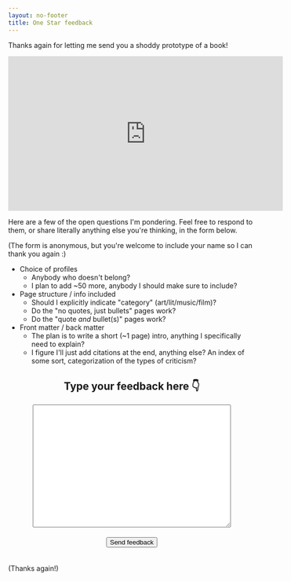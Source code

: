 ```yaml
---
layout: no-footer
title: One Star feedback
---
```


Thanks again for letting me send you a shoddy prototype of a book!

<iframe width="560" height="315" src="https://www.youtube.com/embed/ib8kqpc9mcg?si=D8SDaq9Lt9je_1ip" title="YouTube video player" frameborder="0" allow="accelerometer; autoplay; clipboard-write; encrypted-media; gyroscope; picture-in-picture; web-share" referrerpolicy="strict-origin-when-cross-origin" allowfullscreen></iframe>

Here are a few of the open questions I'm pondering. Feel free to respond to them, or share literally anything else you're thinking, in the form below.

(The form is anonymous, but you're welcome to include your name so I can thank you again :)

- Choice of profiles
  - Anybody who doesn't belong? 
  - I plan to add ~50 more, anybody I should make sure to include?
- Page structure / info included
  - Should I explicitly indicate "category" (art/lit/music/film)?
  - Do the "no quotes, just bullets" pages work?
  - Do the "quote _and_ bullet(s)" pages work?
- Front matter / back matter
  - The plan is to write a short (~1 page) intro, anything I specifically need to explain?
  - I figure I'll just add citations at the end, anything else? An index of some sort, categorization of the types of criticism?

<form action="https://submit-form.com/9vxBBdbs">
  <h2>Type your feedback here 👇</h2>
  <textarea
    id="message"
    name="message"
    required=""
  ></textarea>
  <input
    type="hidden"
    name="_redirect"
    value="https://briandavidhall.com/feedback-thanks"
  />
  <input type="hidden" name="_append" value="false" />
  <button class="btn" type="submit">Send feedback</button>
</form>

<style type="text/css">
form {
  text-align: center;
}
textarea {
  display: block;
  width: 80%;
  height: 250px;
  margin: 0 auto;
}
.btn {
  margin: 20px auto;
}
</style>

(Thanks again!)
